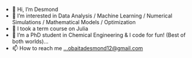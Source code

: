 - 👋 Hi, I’m Desmond
- 👀 I’m interested in Data Analysis / Machine Learning / Numerical Simulations / Mathematical Models / Optimization
- 🌱 I took a term course on Julia 
- 💞️ I’m a PhD student in Chemical Engineering & I code for fun! (Best of both worlds)...
- 📫 How to reach me ...obaitadesmond12@gmail.com

<!---
desmondchess/desmondchess is a ✨ special ✨ repository because its `README.md` (this file) appears on your GitHub profile.
You can click the Preview link to take a look at your changes.
--->
